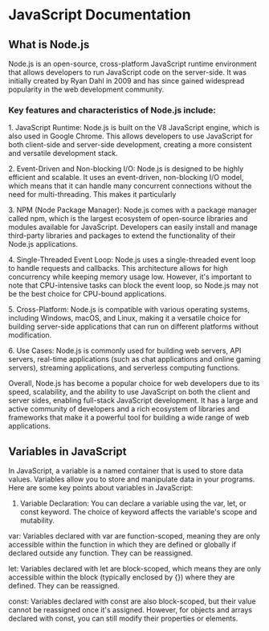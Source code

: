 
<h1>JavaScript Documentation</h1>

<h2>What is Node.js</h2>
<p>Node.js is an open-source, cross-platform JavaScript runtime environment that allows developers to run JavaScript code on the server-side. It was initially created by Ryan Dahl in 2009 and has since gained widespread popularity in the web development community.</p>

<h3>Key features and characteristics of Node.js include:</h3>
<p>1. JavaScript Runtime: Node.js is built on the V8 JavaScript engine, which is also used in Google Chrome. This allows developers to use JavaScript for both client-side and server-side development, creating a more consistent and versatile development stack.</p>
<p>2. Event-Driven and Non-blocking I/O: Node.js is designed to be highly efficient and scalable. It uses an event-driven, non-blocking I/O model, which means that it can handle many concurrent connections without the need for multi-threading. This makes it particularly</p>
<p>3. NPM (Node Package Manager): Node.js comes with a package manager called npm, which is the largest ecosystem of open-source libraries and modules available for JavaScript. Developers can easily install and manage third-party libraries and packages to extend the functionality of their Node.js applications.</p>
<p>4. Single-Threaded Event Loop: Node.js uses a single-threaded event loop to handle requests and callbacks. This architecture allows for high concurrency while keeping memory usage low. However, it's important to note that CPU-intensive tasks can block the event loop, so Node.js may not be the best choice for CPU-bound applications.</p>
<p>5. Cross-Platform: Node.js is compatible with various operating systems, including Windows, macOS, and Linux, making it a versatile choice for building server-side applications that can run on different platforms without modification.  </p>
<p>6. Use Cases: Node.js is commonly used for building web servers, API servers, real-time applications (such as chat applications and online gaming servers), streaming applications, and serverless computing functions.</p>
<p>Overall, Node.js has become a popular choice for web developers due to its speed, scalability, and the ability to use JavaScript on both the client and server sides, enabling full-stack JavaScript development. It has a large and active community of developers and a rich ecosystem of libraries and frameworks that make it a powerful tool for building a wide range of web applications.</p>   

<h2>Variables in JavaScript</h2>
<p>In JavaScript, a variable is a named container that is used to store data values. Variables allow you to store and manipulate data in your programs. Here are some key points about variables in JavaScript:</p>


1. Variable Declaration: You can declare a variable using the var, let, or const keyword. The choice of keyword affects the variable's scope and mutability.

var: Variables declared with var are function-scoped, meaning they are only accessible within the function in which they are defined or globally if declared outside any function. They can be reassigned.

let: Variables declared with let are block-scoped, which means they are only accessible within the block (typically enclosed by {}) where they are defined. They can be reassigned.

const: Variables declared with const are also block-scoped, but their value cannot be reassigned once it's assigned. However, for objects and arrays declared with const, you can still modify their properties or elements.
        
